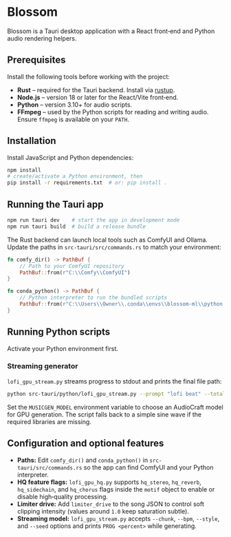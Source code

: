 # Blossom

Blossom is a Tauri desktop application with a React front‑end and Python audio
rendering helpers.

## Prerequisites

Install the following tools before working with the project:

- **Rust** – required for the Tauri backend. Install via [rustup](https://rustup.rs/).
- **Node.js** – version 18 or later for the React/Vite front‑end.
- **Python** – version 3.10+ for audio scripts.
- **FFmpeg** – used by the Python scripts for reading and writing audio. Ensure
  `ffmpeg` is available on your `PATH`.

## Installation

Install JavaScript and Python dependencies:

```bash
npm install
# create/activate a Python environment, then
pip install -r requirements.txt  # or: pip install .
```

## Running the Tauri app

```bash
npm run tauri dev    # start the app in development mode
npm run tauri build  # build a release bundle
```

The Rust backend can launch local tools such as ComfyUI and Ollama. Update the
paths in `src-tauri/src/commands.rs` to match your environment:

```rust
fn comfy_dir() -> PathBuf {
    // Path to your ComfyUI repository
    PathBuf::from(r"C:\\Comfy\\ComfyUI")
}

fn conda_python() -> PathBuf {
    // Python interpreter to run the bundled scripts
    PathBuf::from(r"C:\\Users\\Owner\\.conda\\envs\\blossom-ml\\python.exe")
}
```

## Running Python scripts

Activate your Python environment first.

### Streaming generator

`lofi_gpu_stream.py` streams progress to stdout and prints the final file path:

```bash
python src-tauri/python/lofi_gpu_stream.py --prompt "lofi beat" --total-seconds 30
```

Set the `MUSICGEN_MODEL` environment variable to choose an AudioCraft model for
GPU generation. The script falls back to a simple sine wave if the required
libraries are missing.

## Configuration and optional features

- **Paths:** Edit `comfy_dir()` and `conda_python()` in `src-tauri/src/commands.rs`
  so the app can find ComfyUI and your Python interpreter.
- **HQ feature flags:** `lofi_gpu_hq.py` supports `hq_stereo`, `hq_reverb`,
  `hq_sidechain`, and `hq_chorus` flags inside the `motif` object to enable or disable
  high‑quality processing.
- **Limiter drive:** Add `limiter_drive` to the song JSON to control soft
  clipping intensity (values around `1.0` keep saturation subtle).
- **Streaming model:** `lofi_gpu_stream.py` accepts `--chunk`, `--bpm`,
  `--style`, and `--seed` options and prints `PROG <percent>` while generating.

